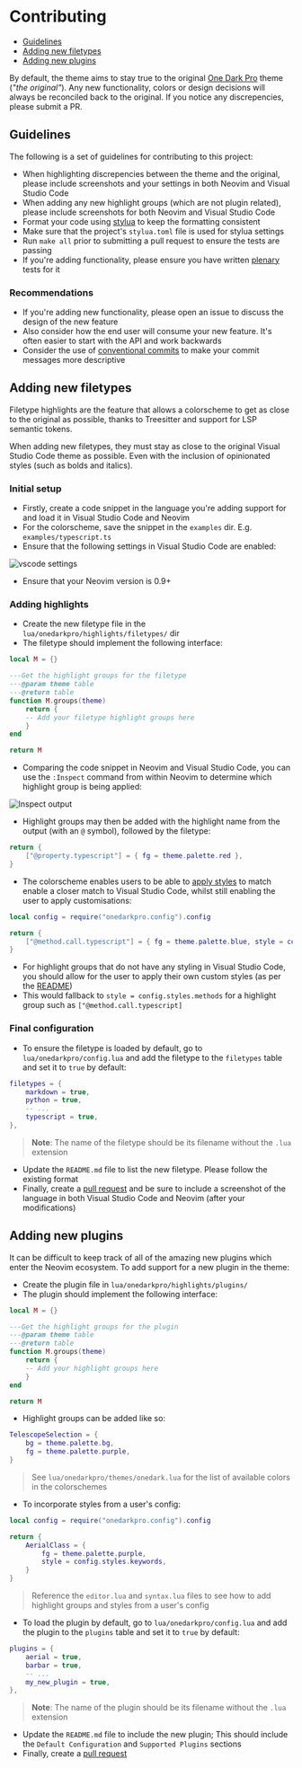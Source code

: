 # Contributing

- [Guidelines](#guidelines)
- [Adding new filetypes](#adding-new-filetypes)
- [Adding new plugins](#adding-new-plugins)

By default, the theme aims to stay true to the original [One Dark Pro](https://github.com/Binaryify/OneDark-Pro) theme (_"the original"_). Any new functionality, colors or design decisions will always be reconciled back to the original. If you notice any discrepencies, please submit a PR.

## Guidelines

The following is a set of guidelines for contributing to this project:

- When highlighting discrepencies between the theme and the original, please include screenshots and your settings in both Neovim and Visual Studio Code
- When adding any new highlight groups (which are not plugin related), please include screenshots for both Neovim and
  Visual Studio Code
- Format your code using [stylua](https://github.com/johnnymorganz/stylua) to keep the formatting consistent
- Make sure that the project's `stylua.toml` file is used for stylua settings
- Run `make all` prior to submitting a pull request to ensure the tests are passing
- If you're adding functionality, please ensure you have written [plenary](https://github.com/nvim-lua/plenary.nvim/blob/master/TESTS_README.md) tests for it

### Recommendations

- If you're adding new functionality, please open an issue to discuss the design of the new feature
- Also consider how the end user will consume your new feature. It's often easier to start with the API and work backwards
- Consider the use of [conventional commits](https://www.conventionalcommits.org/en/v1.0.0/) to make your commit messages more descriptive

## Adding new filetypes

Filetype highlights are the feature that allows a colorscheme to get as close to the original as possible, thanks to Treesitter and support for LSP semantic tokens.

When adding new filetypes, they must stay as close to the original Visual Studio Code theme as possible. Even with the inclusion of opinionated styles (such as bolds and italics).

### Initial setup

- Firstly, create a code snippet in the language you're adding support for and load it in Visual Studio Code and Neovim
- For the colorscheme, save the snippet in the `examples` dir. E.g. `examples/typescript.ts`
- Ensure that the following settings in Visual Studio Code are enabled:

<img src="https://user-images.githubusercontent.com/9512444/196125493-e4a84477-6396-49c5-b1a9-6c5c548458c0.png" alt="vscode settings" />

- Ensure that your Neovim version is 0.9+

### Adding highlights

- Create the new filetype file in the `lua/onedarkpro/highlights/filetypes/` dir
- The filetype should implement the following interface:

```lua
local M = {}

---Get the highlight groups for the filetype
---@param theme table
---@return table
function M.groups(theme)
    return {
    -- Add your filetype highlight groups here
    }
end

return M
```

- Comparing the code snippet in Neovim and Visual Studio Code, you can use the `:Inspect` command from within Neovim to determine which highlight group is being applied:

<img src="https://user-images.githubusercontent.com/9512444/224000509-27b5a5c3-6f82-437b-8915-70cab224ede0.png" alt="Inspect output" />

- Highlight groups may then be added with the highlight name from the output (with an `@` symbol), followed by the filetype:

```lua
return {
    ["@property.typescript"] = { fg = theme.palette.red },
}
```

- The colorscheme enables users to be able to [apply styles](https://github.com/olimorris/onedarkpro.nvim#configuring-styles) to match enable a closer match to Visual Studio Code, whilst still enabling the user to apply customisations:

```lua
local config = require("onedarkpro.config").config

return {
    ["@method.call.typescript"] = { fg = theme.palette.blue, style = config.styles.methods },
}
```

- For highlight groups that do not have any styling in Visual Studio Code, you should allow for the user to apply their own custom styles (as per the [README](https://github.com/olimorris/onedarkpro.nvim#configuring-styles))
- This would fallback to `style = config.styles.methods` for a highlight group such as `["@method.call.typescript]`

### Final configuration

- To ensure the filetype is loaded by default, go to `lua/onedarkpro/config.lua` and add the filetype to the `filetypes` table and set it to `true` by default:

```lua
filetypes = {
    markdown = true,
    python = true,
    -- ...
    typescript = true,
},
```

> **Note**: The name of the filetype should be its filename without the `.lua` extension

- Update the `README.md` file to list the new filetype. Please follow the existing format
- Finally, create a [pull request](https://docs.github.com/en/pull-requests/collaborating-with-pull-requests/proposing-changes-to-your-work-with-pull-requests/about-pull-requests) and be sure to include a screenshot of the language in both Visual Studio Code and Neovim (after your modifications)

## Adding new plugins

It can be difficult to keep track of all of the amazing new plugins which enter the Neovim ecosystem. To add support for a new plugin in the theme:

- Create the plugin file in `lua/onedarkpro/highlights/plugins/`
- The plugin should implement the following interface:

```lua
local M = {}

---Get the highlight groups for the plugin
---@param theme table
---@return table
function M.groups(theme)
    return {
    -- Add your highlight groups here
    }
end

return M
```

- Highlight groups can be added like so:

```lua
TelescopeSelection = {
    bg = theme.palette.bg,
    fg = theme.palette.purple,
}
```

> See `lua/onedarkpro/themes/onedark.lua` for the list of available colors in the colorschemes

- To incorporate styles from a user's config:

```lua
local config = require("onedarkpro.config").config

return {
    AerialClass = {
        fg = theme.palette.purple,
        style = config.styles.keywords,
    }
}
```

> Reference the `editor.lua` and `syntax.lua` files to see how to add highlight groups and styles from a user's config

- To load the plugin by default, go to `lua/onedarkpro/config.lua` and add the plugin to the `plugins` table and set it to `true` by default:

```lua
plugins = {
    aerial = true,
    barbar = true,
    -- ...
    my_new_plugin = true,
},
```

> **Note**: The name of the plugin should be its filename without the `.lua` extension

- Update the `README.md` file to include the new plugin; This should include the `Default Configuration` and `Supported Plugins` sections
- Finally, create a [pull request](https://docs.github.com/en/pull-requests/collaborating-with-pull-requests/proposing-changes-to-your-work-with-pull-requests/about-pull-requests)
